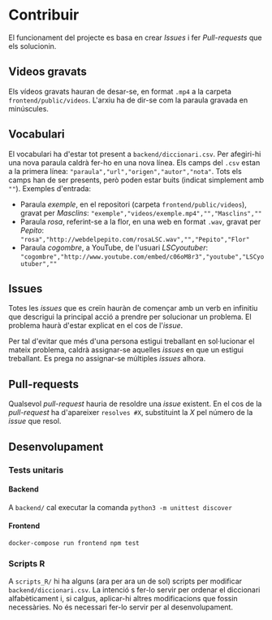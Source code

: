 # Contribuir
El funcionament del projecte es basa en crear *Issues* i fer *Pull-requests* que els solucionin.

## Videos gravats
Els vídeos gravats hauran de desar-se, en format `.mp4` a la carpeta `frontend/public/videos`. L'arxiu ha de dir-se com la paraula gravada en minúscules.

## Vocabulari
El vocabulari ha d'estar tot present a `backend/diccionari.csv`. Per afegiri-hi una nova paraula caldrà fer-ho en una nova línea. Els camps del `.csv` estan a la primera línea: `"paraula","url","origen","autor","nota"`. Tots els camps han de ser presents, però poden estar buits (indicat simplement amb `""`).
Exemples d'entrada:
* Paraula *exemple*, en el repositori (carpeta `frontend/public/videos`), gravat per *Masclins*:
`"exemple","videos/exemple.mp4","","Masclins",""`
* Paraula *rosa*, referint-se a la flor, en una web en format `.wav`, gravat per *Pepito*:
`"rosa","http://webdelpepito.com/rosaLSC.wav","","Pepito","Flor"`
* Paraula *cogombre*, a YouTube, de l'usuari *LSCyoutuber*:
`"cogombre","http://www.youtube.com/embed/c06oM8r3","youtube","LSCyoutuber",""`

## Issues
Totes les *issues* que es creïn hauràn de començar amb un verb en infinitiu que descrigui la principal acció a prendre per solucionar un problema. El problema haurà d'estar explicat en el cos de l'*issue*.

Per tal d'evitar que més d'una persona estigui treballant en sol·lucionar el mateix problema, caldrà assignar-se aquelles *issues* en que un estigui treballant. Es prega no assignar-se múltiples *issues* alhora.

## Pull-requests
Qualsevol *pull-request* hauria de resoldre una *issue* existent. En el cos de la *pull-request* ha d'apareixer `resolves #X`, substituint la *X* pel número de la *issue* que resol.

## Desenvolupament

### Tests unitaris
#### Backend
A `backend/` cal executar la comanda `python3 -m unittest discover`

#### Frontend
`docker-compose run frontend npm test`

### Scripts R
A `scripts_R/` hi ha alguns (ara per ara un de sol) scripts per modificar `backend/diccionari.csv`. La intenció s fer-lo servir per ordenar el diccionari alfabèticament i, si calgus, aplicar-hi altres modificacions que fossin necessàries.
No és necessari fer-lo servir per al desenvolupament.
